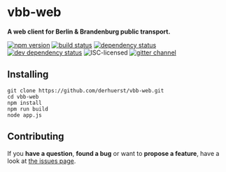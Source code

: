 # vbb-web

**A web client for Berlin & Brandenburg public transport.**

[![npm version](https://img.shields.io/npm/v/vbb-web.svg)](https://www.npmjs.com/package/vbb-web)
[![build status](https://img.shields.io/travis/derhuerst/vbb-web.svg)](https://travis-ci.org/derhuerst/vbb-web)
[![dependency status](https://img.shields.io/david/derhuerst/vbb-web.svg)](https://david-dm.org/derhuerst/vbb-web)
[![dev dependency status](https://img.shields.io/david/dev/derhuerst/vbb-web.svg)](https://david-dm.org/derhuerst/vbb-web#info=devDependencies)
![ISC-licensed](https://img.shields.io/github/license/derhuerst/vbb-web.svg)
[![gitter channel](https://badges.gitter.im/derhuerst/vbb-rest.svg)](https://gitter.im/derhuerst/vbb-rest)


## Installing

```
git clone https://github.com/derhuerst/vbb-web.git
cd vbb-web
npm install
npm run build
node app.js
```


## Contributing

If you **have a question**, **found a bug** or want to **propose a feature**, have a look at [the issues page](https://github.com/derhuerst/vbb-web/issues).
